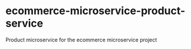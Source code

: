 # ecommerce-microservice-product-service
Product microservice for the ecommerce microservice project
